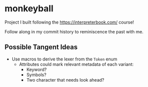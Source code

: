 # monkeyball

Project I built following the https://interpreterbook.com/ course!

Follow along in my commit history to reminiscence the past with me.

## Possible Tangent Ideas

* Use macros to derive the lexer from the `Token` enum
  * Attributes could mark relevant metadata of each variant:
    * Keyword?
    * Symbols?
    * Two character that needs look ahead?
